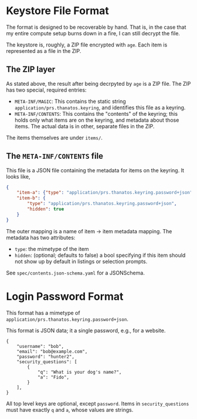 # Keystore File Format

The format is designed to be recoverable by hand. That is, in the case that my
entire compute setup burns down in a fire, I can still decrypt the file.

The keystore is, roughly, a ZIP file encrypted with `age`. Each item is
represented as a file in the ZIP.


## The ZIP layer

As stated above, the result after being decrpyted by `age` is a ZIP file. The
ZIP has two special, required entries:

* `META-INF/MAGIC`: This contains the static string
  `application/prs.thanatos.keyring`, and identifies this file as a keyring.
* `META-INF/CONTENTS`: This contains the "contents" of the keyring; this holds
  only what items are on the keyring, and metadata about those items. The
  actual data is in other, separate files in the ZIP.

The items themselves are under `items/`.

## The `META-INF/CONTENTS` file

This file is a JSON file containing the metadata for items on the keyring. It
looks like,

```json
{
	"item-a": {"type": "application/prs.thanatos.keyring.password+json"},
	"item-b": {
		"type": "application/prs.thanatos.keyring.password+json",
		"hidden": true
	}
}
```

The outer mapping is a name of item → item metadata mapping. The metadata has
two attributes:

* `type`: the mimetype of the item
* `hidden`: (optional; defaults to false) a bool specifying if this item should
  not show up by default in listings or selection prompts.

See `spec/contents.json-schema.yaml` for a JSONSchema.


# Login Password Format

This format has a mimetype of `application/prs.thanatos.keyring.password+json`.

This format is JSON data; it a single password, e.g., for a website.

```
{
    "username": "bob",
    "email": "bob@example.com",
    "password": "hunter2",
    "security_questions": [
        {
            "q": "What is your dog's name?",
            "a": "Fido",
        }
    ],
}
```

All top level keys are optional, except `password`. Items in
`security_questions` must have exactly `q` and `a`, whose values are strings.
